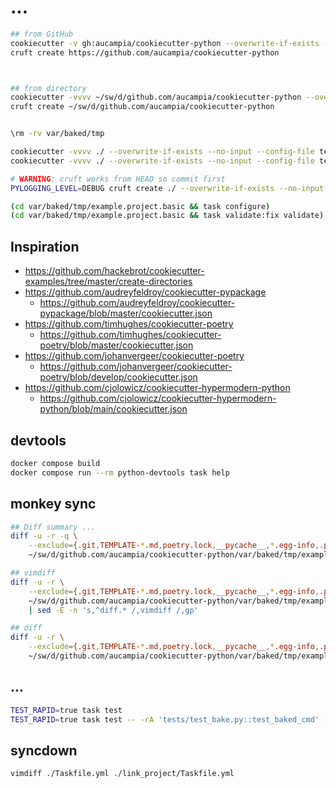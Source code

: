 # ...

```bash
## from GitHub
cookiecutter -v gh:aucampia/cookiecutter-python --overwrite-if-exists --output-dir var/baked/tmp
cruft create https://github.com/aucampia/cookiecutter-python



## from directory
cookiecutter -vvvv ~/sw/d/github.com/aucampia/cookiecutter-python --overwrite-if-exists --no-input --config-file tests/data/cookie-config/basic.yaml --output-dir var/baked/tmp
cruft create ~/sw/d/github.com/aucampia/cookiecutter-python


\rm -rv var/baked/tmp

cookiecutter -vvvv ./ --overwrite-if-exists --no-input --config-file tests/data/cookie-config/basic.yaml --output-dir var/baked/tmp
cookiecutter -vvvv ./ --overwrite-if-exists --no-input --config-file tests/data/cookie-config/basic-make.yaml --output-dir var/baked/tmp

# WARNING: cruft works from HEAD so commit first
PYLOGGING_LEVEL=DEBUG cruft create ./ --overwrite-if-exists --no-input --config-file tests/data/cookie-config/basic.yaml --output-dir var/baked/tmp

(cd var/baked/tmp/example.project.basic && task configure)
(cd var/baked/tmp/example.project.basic && task validate:fix validate)
```

## Inspiration

- https://github.com/hackebrot/cookiecutter-examples/tree/master/create-directories
- https://github.com/audreyfeldroy/cookiecutter-pypackage
  - https://github.com/audreyfeldroy/cookiecutter-pypackage/blob/master/cookiecutter.json
- https://github.com/timhughes/cookiecutter-poetry
  - https://github.com/timhughes/cookiecutter-poetry/blob/master/cookiecutter.json
- https://github.com/johanvergeer/cookiecutter-poetry
  - https://github.com/johanvergeer/cookiecutter-poetry/blob/develop/cookiecutter.json
- https://github.com/cjolowicz/cookiecutter-hypermodern-python
  -  https://github.com/cjolowicz/cookiecutter-hypermodern-python/blob/main/cookiecutter.json

## devtools

```bash
docker compose build
docker compose run --rm python-devtools task help
```


## monkey sync

```bash
## Diff summary ...
diff -u -r -q \
    --exclude={.git,TEMPLATE-*.md,poetry.lock,__pycache__,*.egg-info,.pytest_cache,.mypy_cache,.venv,.tox,setup.py,.cache-*,dist,.coverage,coverage.xml,extra,LICENSE} \
    ~/sw/d/github.com/aucampia/cookiecutter-python/var/baked/tmp/example.project.basic/ ./

## vimdiff
diff -u -r \
    --exclude={.git,TEMPLATE-*.md,poetry.lock,__pycache__,*.egg-info,.pytest_cache,.mypy_cache,.venv,.tox,setup.py,.cache-*,dist,.coverage,coverage.xml,extra,LICENSE} \
    ~/sw/d/github.com/aucampia/cookiecutter-python/var/baked/tmp/example.project.basic/ ./ \
    | sed -E -n 's,^diff.* /,vimdiff /,gp'

## diff
diff -u -r \
    --exclude={.git,TEMPLATE-*.md,poetry.lock,__pycache__,*.egg-info,.pytest_cache,.mypy_cache,.venv,.tox,setup.py,.cache-*,dist,.coverage,coverage.xml,extra,LICENSE} \
    ~/sw/d/github.com/aucampia/cookiecutter-python/var/baked/tmp/example.project.basic/ ./
```

## ...

```bash
TEST_RAPID=true task test
TEST_RAPID=true task test -- -rA 'tests/test_bake.py::test_baked_cmd' --log-cli-level INFO
```

<!--
MARK 000
-->


## syncdown

```bash
vimdiff ./Taskfile.yml ./link_project/Taskfile.yml
```
